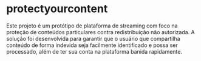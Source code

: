 # protectyourcontent
Este projeto é um protótipo de plataforma de streaming com foco na proteção de conteúdos particulares contra redistribuição não autorizada. A solução foi desenvolvida para garantir que o usuário que compartilha conteúdo de forma indevida seja facilmente identificado e possa ser processado, além de ter sua conta na plataforma banida rapidamente.
